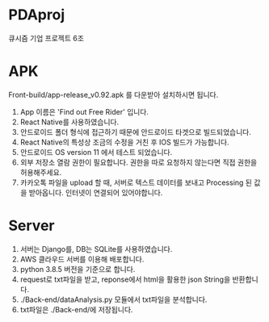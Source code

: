 # PDAproj
큐시즘 기업 프로젝트 6조

# APK
Front-build/app-release_v0.92.apk 를 다운받아 설치하시면 됩니다.
1. App 이름은 'Find out Free Rider' 입니다.
2. React Native를 사용하였습니다.
3. 안드로이드 폴더 형식에 접근하기 때문에 안드로이드 타겟으로 빌드되었습니다.
4. React Native의 특성상 조금의 수정을 거친 후 IOS 빌드가 가능합니다.
5. 안드로이드 OS version 11 에서 테스트 되었습니다.
6. 외부 저장소 열람 권한이 필요합니다. 권한을 따로 요청하지 않는다면 직접 권한을 허용해주세요.
7. 카카오톡 파일을 upload 할 때, 서버로 텍스트 데이터를 보내고 Processing 된 값을 받아옵니다. 인터넷이 연결되어 있어야합니다.

# Server
1. 서버는 Django를, DB는 SQLite를 사용하였습니다.
2. AWS 클라우드 서버를 이용해 배포합니다.
3. python 3.8.5 버전을 기준으로 합니다.
4. request로 txt파일을 받고, reponse에서 html을 활용한 json String을 반환합니다.
5. ./Back-end/dataAnalysis.py 모듈에서 txt파일을 분석합니다.
6. txt파일은 ./Back-end/에 저장됩니다.
